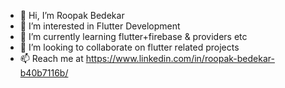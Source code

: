 - 👋 Hi, I’m Roopak Bedekar
- 👀 I’m interested in Flutter Development
- 🌱 I’m currently learning flutter+firebase & providers etc
- 💞️ I’m looking to collaborate on flutter related projects
- 📫 Reach me at https://www.linkedin.com/in/roopak-bedekar-b40b7116b/

<!---
roopak99/roopak99 is a ✨ special ✨ repository because its `README.md` (this file) appears on your GitHub profile.
You can click the Preview link to take a look at your changes.
--->
